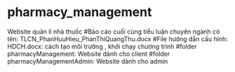 # pharmacy_management
Website quản lí nhà thuốc
#Báo cáo cuối cùng tiểu luận chuyên ngành có tên: TLCN_PhanHuuHieu_PhanThiQuangThu.docx
#File hướng dẫn cấu hình: HDCH.docx: cách tạo môi trường , khởi chạy chương trình
#folder pharmacyManagement: Website dành cho client
#folder pharmacyManagementAdmin: Website dành cho admin
